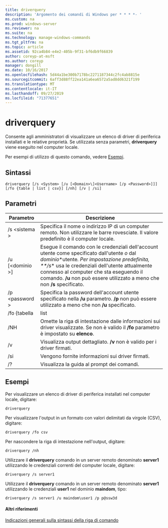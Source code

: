 ```yaml
---
title: driverquery
description: 'Argomento dei comandi di Windows per * * * *- '
ms.custom: na
ms.prod: windows-server
ms.reviewer: na
ms.suite: na
ms.technology: manage-windows-commands
ms.tgt_pltfrm: na
ms.topic: article
ms.assetid: 92ca4b84-e4e2-405b-9f31-bf6db9f66839
author: coreyp-at-msft
ms.author: coreyp
manager: dongill
ms.date: 10/16/2017
ms.openlocfilehash: 5d44a1be300b7178bc2271187344c2fc4ab8815e
ms.sourcegitcommit: 6aff3d88ff22ea141a6ea6572a5ad8dd6321f199
ms.translationtype: MT
ms.contentlocale: it-IT
ms.lasthandoff: 09/27/2019
ms.locfileid: "71377651"
---
```

# <a name="driverquery"></a>driverquery



Consente agli amministratori di visualizzare un elenco di driver di periferica installati e le relative proprietà. Se utilizzata senza parametri, **driverquery** viene eseguito nel computer locale.

Per esempi di utilizzo di questo comando, vedere [Esempi](#BKMK_examples).

## <a name="syntax"></a>Sintassi

```
driverquery [/s <System> [/u [<Domain>\]<Username> [/p <Password>]]] [/fo {table | list | csv}] [/nh] [/v | /si]
```

## <a name="parameters"></a>Parametri

|         Parametro         |                                                                                                                                         Descrizione                                                                                                                                          |
|---------------------------|----------------------------------------------------------------------------------------------------------------------------------------------------------------------------------------------------------------------------------------------------------------------------------------------|
|       /s \<sistema >        |                                                                                      Specifica il nome o indirizzo IP di un computer remoto. Non utilizzare le barre rovesciate. Il valore predefinito è il computer locale.                                                                                       |
| /u [\<dominio >\]<Username> | Esegue il comando con le credenziali dell'account utente come specificato dall'utente *o* dal *dominio*\*utente<em>. Per impostazione predefinita, \*\*/s</em>\* usa le credenziali dell'utente attualmente connesso al computer che sta eseguendo il comando. **/u** non può essere utilizzato a meno che non **/s** specificato. |
|      /p \<password >       |                                                                           Specifica la password dell'account utente specificato nella **/u** parametro. **/p** non può essere utilizzato a meno che non **/u** specificato.                                                                            |
|        /fo {tabella         |                                                                                                                                             list                                                                                                                                             |
|            /NH            |                                                                                      Omette la riga di intestazione dalle informazioni sui driver visualizzate. Se non è valido il **/fo** parametro è impostato su **elenco**.                                                                                      |
|            /v             |                                                                                                               Visualizza output dettagliato. **/v** non è valido per i driver firmati.                                                                                                               |
|            /si            |                                                                                                                          Vengono fornite informazioni sui driver firmati.                                                                                                                          |
|            /?             |                                                                                                                             Visualizza la guida al prompt dei comandi.                                                                                                                             |

## <a name="BKMK_examples"></a>Esempi

Per visualizzare un elenco di driver di periferica installati nel computer locale, digitare:
```
driverquery 
```
Per visualizzare l'output in un formato con valori delimitati da virgole (CSV), digitare:
```
driverquery /fo csv 
```
Per nascondere la riga di intestazione nell'output, digitare:
```
driverquery /nh 
```
Utilizzare il **driverquery** comando in un server remoto denominato **server1** utilizzando le credenziali correnti del computer locale, digitare:
```
driverquery /s server1
```
Utilizzare il **driverquery** comando in un server remoto denominato **server1** utilizzando le credenziali **user1** nel dominio **maindom**, tipo:
```
driverquery /s server1 /u maindom\user1 /p p@ssw3d
```

#### <a name="additional-references"></a>Altri riferimenti

[Indicazioni generali sulla sintassi della riga di comando](command-line-syntax-key.md)